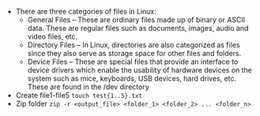 - There are three categories of files in Linux:
  - General Files – These are ordinary files made up of binary or ASCII data. These are regular files such as documents, images, audio and video files, etc.
  - Directory Files – In Linux, directories are also categorized as files since they also serve as storage space for other files and folders.
  - Device Files – These are special files that provide an interface to device drivers which enable the usability of hardware devices on the system such as mice, keyboards, USB devices, hard drives, etc. These are found in the /dev directory
- Create file1-file5 `touch test{1..5}.txt`
- Zip folder `zip -r <output_file> <folder_1> <folder_2> ... <folder_n>`
